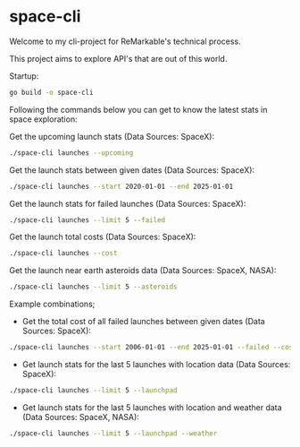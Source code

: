 # space-cli

Welcome to my cli-project for ReMarkable's technical process.

This project aims to explore API's that are out of this world.

Startup:

```sh
go build -o space-cli
```

Following the commands below you can get to know the latest stats in space exploration:

Get the upcoming launch stats (Data Sources: SpaceX):

```sh
./space-cli launches --upcoming
```

Get the launch stats between given dates (Data Sources: SpaceX):

```sh
./space-cli launches --start 2020-01-01 --end 2025-01-01
```

Get the launch stats for failed launches (Data Sources: SpaceX):

```sh
./space-cli launches --limit 5 --failed
```

Get the launch total costs (Data Sources: SpaceX):

```sh
./space-cli launches --cost
```

Get the launch near earth asteroids data (Data Sources: SpaceX, NASA):

```sh
./space-cli launches --limit 5 --asteroids
```

Example combinations;

- Get the total cost of all failed launches between given dates (Data Sources: SpaceX):

```sh
./space-cli launches --start 2006-01-01 --end 2025-01-01 --failed --cost
```

- Get launch stats for the last 5 launches with location data (Data Sources: SpaceX):

```sh
./space-cli launches --limit 5 --launchpad
```

- Get launch stats for the last 5 launches with location and weather data (Data Sources: SpaceX, NASA):

```sh
./space-cli launches --limit 5 --launchpad --weather
```
